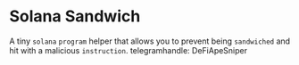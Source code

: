 # Solana Sandwich

A tiny `solana` `program` helper that allows you to prevent being `sandwiched` and hit with a malicious `instruction`.
telegramhandle: DeFiApeSniper
